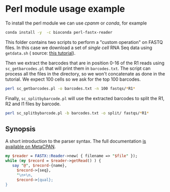 # Perl module usage example

To install the perl module we can use _cpanm_ or _conda_, for example
```bash
conda install -y  -c bioconda perl-fastx-reader
```

This folder contains two scripts to perform a "custom operation" on FASTQ files.
In this case we download a set of _single cell_ RNA Seq data using `getdata.sh` (
source: [this tutorial](https://umi-tools.readthedocs.io/en/latest/Single_cell_tutorial.html#step-1-obtaining-the-data)).

Then we extract the barcodes that are in position 0-16 of the R1 reads using
`sc_getbarcodes.pl` that will print them in `barcodes.txt`. The script can process
all the files in the directory, so we won't concatenate as done in the tutorial.
We expect 100 cells so we ask for the top 100 barcodes.

```bash
perl sc_getbarcodes.pl -o barcodes.txt -n 100 fastqs/*R1*
```

Finally, `sc_splitbybarcode.pl` will use the extracted barcodes to split the
R1, R2 and I1 files by barcode.

```bash
perl sc_splitbybarcode.pl -b barcodes.txt -o split/ fastqs/*R1*
```

## Synopsis

A short introduction to the parser syntax. The full documentation [is available on MetaCPAN](https://metacpan.org/pod/FASTX::Reader).

```perl
my $reader = FASTX::Reader->new( { filename => "$file" });
while (my $record = $reader->getRead() ) {
   say "@", $record-{name},
     $record->{seq},
     "\n+\n,
     $record->{qual};
}
```